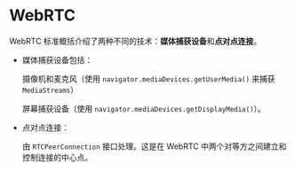 # WebRTC

WebRTC 标准概括介绍了两种不同的技术：**媒体捕获设备**和**点对点连接**。

- 媒体捕获设备包括：

    摄像机和麦克风（使用 `navigator.mediaDevices.getUserMedia()` 来捕获 `MediaStreams`）

    屏幕捕获设备（使用 `navigator.mediaDevices.getDisplayMedia()`）。

- 点对点连接：

    由 `RTCPeerConnection` 接口处理。这是在 WebRTC 中两个对等方之间建立和控制连接的中心点。

